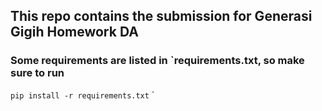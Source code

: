 ## This repo contains the submission for Generasi Gigih Homework DA

### Some requirements are listed in `requirements.txt, so make sure to run

`pip install -r requirements.txt`
`